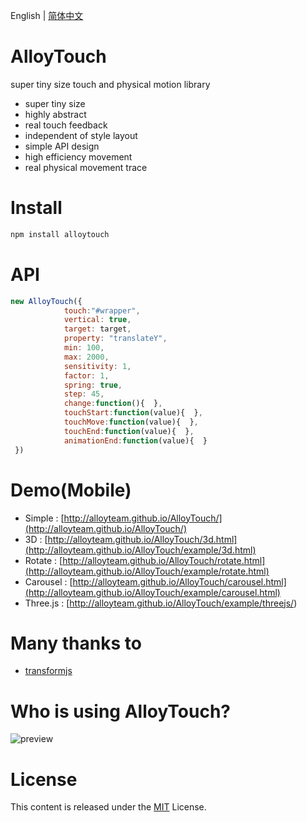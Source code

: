 ﻿English | [简体中文](./README_CN.md)

# AlloyTouch
super tiny size touch and physical motion library

* super tiny size 
* highly abstract 
* real touch feedback
* independent of style layout
* simple API design
* high efficiency movement
* real physical movement trace

# Install
```js
npm install alloytouch
```

# API
```js
new AlloyTouch({
            touch:"#wrapper",
            vertical: true,
            target: target, 
            property: "translateY", 
            min: 100, 
            max: 2000, 
            sensitivity: 1,
            factor: 1,
            spring: true,
            step: 45,
            change:function(){  }, 
            touchStart:function(value){  },
            touchMove:function(value){  },
            touchEnd:function(value){  },
            animationEnd:function(value){  } 
 })
```
# Demo(Mobile)

- Simple : [http://alloyteam.github.io/AlloyTouch/](http://alloyteam.github.io/AlloyTouch/)
- 3D : [http://alloyteam.github.io/AlloyTouch/3d.html](http://alloyteam.github.io/AlloyTouch/example/3d.html)
- Rotate : [http://alloyteam.github.io/AlloyTouch/rotate.html](http://alloyteam.github.io/AlloyTouch/example/rotate.html)
- Carousel : [http://alloyteam.github.io/AlloyTouch/carousel.html](http://alloyteam.github.io/AlloyTouch/example/carousel.html)
- Three.js : [http://alloyteam.github.io/AlloyTouch/example/threejs/)

# Many thanks to 
- [transformjs](http://alloyteam.github.io/AlloyTouch/transformjs/)

# Who is using AlloyTouch?

![preview](http://sqimg.qq.com/qq_product_operations/im/qqlogo/imlogo.png)

# License
This content is released under the [MIT](http://opensource.org/licenses/MIT) License.
